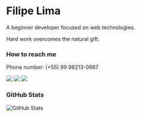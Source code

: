 #  Filipe Lima
<!---
About.me
--->

A beginner developer focused on web technologies.

Hard work overcomes the natural gift.
<!---
Contact
--->

### How to reach me

Phone number: (+55) 99 98213-0667

[<img src="https://img.shields.io/static/v1?label=&message=Filipe%20Lima&color=%23645FCE&&style=flat-square&logo=linkedin&logoColor=white" />](https://www.linkedin.com/in/datsfilipe/)
[<img src="https://img.shields.io/static/v1?label=&message=datsfilipe.dev@gmail.com&color=%23645FCE&&style=flat-square&logo=gmail&logoColor=white" />](mailto:datsfilipe.dev@gmail.com)
[<img src="https://img.shields.io/static/v1?label=&message=@datisfilipe&color=%23645FCE&&style=flat-square&logo=twitter&logoColor=white" />](https://twitter.com/datisfilipe)

<!---
GitHub Stats
--->

### GitHub Stats

<img src="https://github-readme-stats.vercel.app/api?username=datsfilipe&show_icons=true&theme=tokyonight" alt="GitHub Stats">
